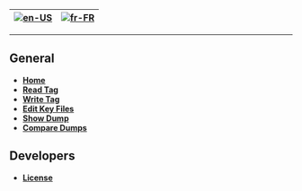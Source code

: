 | [![en-US](https://raw.githubusercontent.com/hjnilsson/country-flags/master/png100px/us.png)](https://github.com/xavave/Mifare-Windows-Tool/wiki/Home) | [![fr-FR](https://raw.githubusercontent.com/hjnilsson/country-flags/master/png100px/fr.png)](https://github.com/xavave/Mifare-Windows-Tool/wiki/Home-fr-FR) | 
| --- | --- |

***

## General

* **[Home](https://github.com/xavave/Mifare-Windows-Tool/wiki/Home)**
* **[Read Tag](https://github.com/xavave/Mifare-Windows-Tool/wiki/Read-Tag)** 
* **[Write Tag](https://github.com/xavave/Mifare-Windows-Tool/wiki/Write-Tag#clonetag)** 
* **[Edit Key Files](https://github.com/xavave/Mifare-Windows-Tool/wiki/Edit-Key-Files)**
* **[Show Dump](https://github.com/xavave/Mifare-Windows-Tool/wiki/Show-Dump)** 
* **[Compare Dumps](https://github.com/xavave/Mifare-Windows-Tool/wiki/Compare-Dumps)**

## Developers

* **[License](https://github.com/xavave/Mifare-Windows-Tool/blob/master/LICENSE)**
